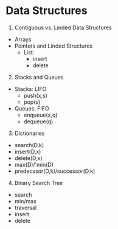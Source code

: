 # Data Structures

1. Contiguous vs. Linded Data Structures
  - Arrays
  - Pointers and Linded Structures
    - List:
      * insert
      * delete
2. Stacks and Queues
  - Stacks: LIFO
    * push(x,s)
    * pop(s)
  - Queues: FIFO
    * enqueue(x,q)
    * dequeue(q)
3. Dictionaries
  - search(D,k)
  - insert(D,x)
  - delete(D,x)
  - max(D)/'min(D)
  - predecssor(D,k)/successor(D,k)
4. Binary Search Tree
  - search
  - min/max
  - traversal
  - insert
  - delete
